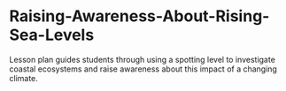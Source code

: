 # Raising-Awareness-About-Rising-Sea-Levels
Lesson plan guides students through using a spotting level to investigate coastal ecosystems and raise awareness about this impact of a changing climate.
